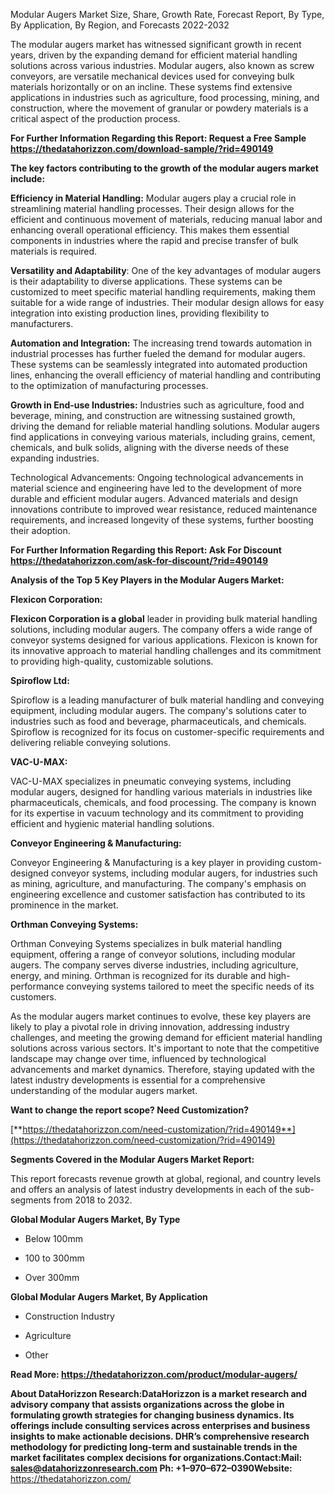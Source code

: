 Modular Augers Market Size, Share, Growth Rate, Forecast Report, By
Type, By Application, By Region, and Forecasts 2022-2032

The modular augers market has witnessed significant growth in recent
years, driven by the expanding demand for efficient material handling
solutions across various industries. Modular augers, also known as screw
conveyors, are versatile mechanical devices used for conveying bulk
materials horizontally or on an incline. These systems find extensive
applications in industries such as agriculture, food processing, mining,
and construction, where the movement of granular or powdery materials is
a critical aspect of the production process.

**For Further Information Regarding this Report: Request a Free Sample
<https://thedatahorizzon.com/download-sample/?rid=490149>**

**The key factors contributing to the growth of the modular augers
market include:**

**Efficiency in Material Handling:** Modular augers play a crucial role
in streamlining material handling processes. Their design allows for the
efficient and continuous movement of materials, reducing manual labor
and enhancing overall operational efficiency. This makes them essential
components in industries where the rapid and precise transfer of bulk
materials is required.

**Versatility and Adaptability**: One of the key advantages of modular
augers is their adaptability to diverse applications. These systems can
be customized to meet specific material handling requirements, making
them suitable for a wide range of industries. Their modular design
allows for easy integration into existing production lines, providing
flexibility to manufacturers.

**Automation and Integration:** The increasing trend towards automation
in industrial processes has further fueled the demand for modular
augers. These systems can be seamlessly integrated into automated
production lines, enhancing the overall efficiency of material handling
and contributing to the optimization of manufacturing processes.

**Growth in End-use Industries:** Industries such as agriculture, food
and beverage, mining, and construction are witnessing sustained growth,
driving the demand for reliable material handling solutions. Modular
augers find applications in conveying various materials, including
grains, cement, chemicals, and bulk solids, aligning with the diverse
needs of these expanding industries.

Technological Advancements: Ongoing technological advancements in
material science and engineering have led to the development of more
durable and efficient modular augers. Advanced materials and design
innovations contribute to improved wear resistance, reduced maintenance
requirements, and increased longevity of these systems, further boosting
their adoption.

**For Further Information Regarding this Report: Ask For Discount
<https://thedatahorizzon.com/ask-for-discount/?rid=490149>**

**Analysis of the Top 5 Key Players in the Modular Augers Market:**

**Flexicon Corporation:**

**Flexicon Corporation is a global** leader in providing bulk material
handling solutions, including modular augers. The company offers a wide
range of conveyor systems designed for various applications. Flexicon is
known for its innovative approach to material handling challenges and
its commitment to providing high-quality, customizable solutions.

**Spiroflow Ltd:**

Spiroflow is a leading manufacturer of bulk material handling and
conveying equipment, including modular augers. The company's solutions
cater to industries such as food and beverage, pharmaceuticals, and
chemicals. Spiroflow is recognized for its focus on customer-specific
requirements and delivering reliable conveying solutions.

**VAC-U-MAX:**

VAC-U-MAX specializes in pneumatic conveying systems, including modular
augers, designed for handling various materials in industries like
pharmaceuticals, chemicals, and food processing. The company is known
for its expertise in vacuum technology and its commitment to providing
efficient and hygienic material handling solutions.

**Conveyor Engineering & Manufacturing:**

Conveyor Engineering & Manufacturing is a key player in providing
custom-designed conveyor systems, including modular augers, for
industries such as mining, agriculture, and manufacturing. The company's
emphasis on engineering excellence and customer satisfaction has
contributed to its prominence in the market.

**Orthman Conveying Systems:**

Orthman Conveying Systems specializes in bulk material handling
equipment, offering a range of conveyor solutions, including modular
augers. The company serves diverse industries, including agriculture,
energy, and mining. Orthman is recognized for its durable and
high-performance conveying systems tailored to meet the specific needs
of its customers.

As the modular augers market continues to evolve, these key players are
likely to play a pivotal role in driving innovation, addressing industry
challenges, and meeting the growing demand for efficient material
handling solutions across various sectors. It's important to note that
the competitive landscape may change over time, influenced by
technological advancements and market dynamics. Therefore, staying
updated with the latest industry developments is essential for a
comprehensive understanding of the modular augers market.

**Want to change the report scope? Need Customization?**

[**https://thedatahorizzon.com/need-customization/?rid=490149**](https://thedatahorizzon.com/need-customization/?rid=490149)

**Segments Covered in the Modular Augers Market Report:**

This report forecasts revenue growth at global, regional, and country
levels and offers an analysis of latest industry developments in each of
the sub-segments from 2018 to 2032.

**Global Modular Augers Market, By Type**

-   Below 100mm

-   100 to 300mm

-   Over 300mm

**Global Modular Augers Market, By Application**

-   Construction Industry

-   Agriculture

-   Other

**Read More: <https://thedatahorizzon.com/product/modular-augers/>**

**About DataHorizzon Research:**DataHorizzon is a market research and
advisory company that assists organizations across the globe in
formulating growth strategies for changing business dynamics. Its
offerings include consulting services across enterprises and business
insights to make actionable decisions. DHR’s comprehensive research
methodology for predicting long-term and sustainable trends in the
market facilitates complex decisions for organizations.**Contact:Mail:**
<sales@datahorizzonresearch.com> **Ph:** +1–970–672–0390**Website:**
<https://thedatahorizzon.com/>
